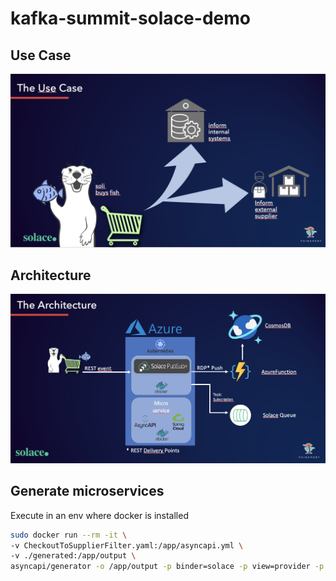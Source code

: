 # kafka-summit-solace-demo


## Use Case

![](Docs/use-case.png)


## Architecture

![](Docs/architecture.png)

## Generate microservices

Execute in an env where docker is installed
```bash
sudo docker run --rm -it \
-v CheckoutToSupplierFilter.yaml:/app/asyncapi.yml \
-v ./generated:/app/output \
asyncapi/generator -o /app/output -p binder=solace -p view=provider -p actuator=true -p artifactId=ArticleToSupplierFilter -p groupId=thinkport.kafkasummit -p javaPackage=thinkport.kafkasummit.filter -p host=tcps://xxx.messaging.solace.cloud:55443 -p username=solace-cloud-client -p password=xxx -p msgVpn=retail-platform /app/asyncapi.yml https://github.com/asyncapi/java-spring-cloud-stream-template.git --force-write
```




